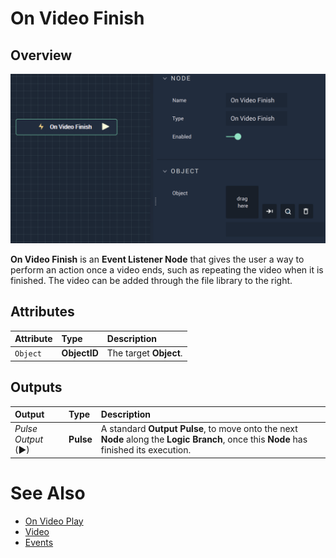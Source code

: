 # On Video Finish

## Overview
![The On Video Finish Node.](../../../.gitbook/assets/onvideofinish.png)


**On Video Finish** is an **Event Listener Node** that gives the user a way to perform an action once a video ends, such as repeating the video when it is finished. The video can be added through the file library to the right.

## Attributes

| Attribute | Type | Description |
| :--- | :--- | :--- |
| `Object` | **ObjectID** | The target **Object**. |

## Outputs

| Output | Type | Description |
| :--- | :--- | :--- |
| _Pulse Output_ \(►\) | **Pulse** | A standard **Output Pulse**, to move onto the next **Node** along the **Logic Branch**, once this **Node** has finished its execution. |

# See Also
* [On Video Play](onvideoplay.md)
* [Video](README.md)
* [Events](toolbox/events/README.md)